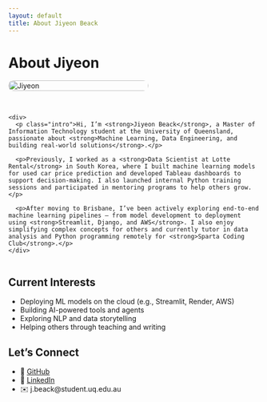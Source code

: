 ```yaml
---
layout: default
title: About Jiyeon Beack
---
```


<div class="post">
  <h1 class="pageTitle">About Jiyeon</h1>
  <div style="display: flex; align-items: center; gap: 2rem; flex-wrap: wrap;">
    <img src="{{ '/assets/img/profile.jpeg' | relative_url }}" alt="Jiyeon" style="width: 100%; max-width: 280px; border-radius: 10px; flex-shrink: 0;">

    <div>
      <p class="intro">Hi, I’m <strong>Jiyeon Beack</strong>, a Master of Information Technology student at the University of Queensland, passionate about <strong>Machine Learning, Data Engineering, and building real-world solutions</strong>.</p>

      <p>Previously, I worked as a <strong>Data Scientist at Lotte Rental</strong> in South Korea, where I built machine learning models for used car price prediction and developed Tableau dashboards to support decision-making. I also launched internal Python training sessions and participated in mentoring programs to help others grow.</p>

      <p>After moving to Brisbane, I’ve been actively exploring end-to-end machine learning pipelines — from model development to deployment using <strong>Streamlit, Django, and AWS</strong>. I also enjoy simplifying complex concepts for others and currently tutor in data analysis and Python programming remotely for <strong>Sparta Coding Club</strong>.</p>
    </div>
  </div>
  <h2>Current Interests</h2>
  <ul>
    <li>Deploying ML models on the cloud (e.g., Streamlit, Render, AWS)</li>
    <li>Building AI-powered tools and agents</li>
    <li>Exploring NLP and data storytelling</li>
    <li>Helping others through teaching and writing</li>
  </ul>

  <h2>Let’s Connect</h2>
  <ul>
    <li>🔗 <a href="https://github.com/jiyeonbeackuq" target="_blank">GitHub</a></li>
    <li>💼 <a href="https://www.linkedin.com/in/jiyeonbeack/" target="_blank">LinkedIn</a></li>
    <li>✉️ j.beack@student.uq.edu.au</li>
  </ul>
</div>
